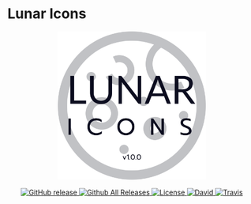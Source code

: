 # Lunar Icons

<p align="center">
  <img src="docs/img/black/logo-v1.0.0.png" width="300"/>
</p>

<p align="center">
  <a href="https://github.com/lucasgruwez/lunar-icons/releases">
    <img src="https://img.shields.io/github/release/lucasgruwez/lunar-icons.svg" alt="GitHub release" data-pin-nopin="true">
  </a>
  <a href="">
    <img src="https://img.shields.io/github/downloads/lucasgruwez/lunar-icons/total.svg" alt="Github All Releases" data-pin-nopin="true">
  </a>
  <a href="LICENSE">
    <img src="https://img.shields.io/github/license/lucasgruwez/lunar-icons.svg" alt="License" data-pin-nopin="true">
  </a>
  <a href="">
    <img src="https://img.shields.io/david/dev/lucasgruwez/lunar-icons.svg" alt="David" data-pin-nopin="true">
  </a>
  <a href="https://travis-ci.org/lucasgruwez/lunar-icons">
    <img src="https://img.shields.io/travis/lucasgruwez/lunar-icons.svg" alt="Travis" data-pin-nopin="true">
    </a>
</p>

